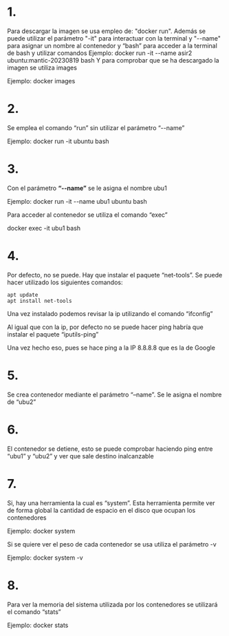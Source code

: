 # 1.

Para descargar la imagen se usa empleo de: "docker run". Además se puede utilizar el parámetro "-it" para interactuar con la terminal y "--name" para asignar un nombre al contenedor y “bash” para acceder a la terminal de bash y utilizar comandos
Ejemplo: docker run -it --name asir2 ubuntu:mantic-20230819 bash
Y para comprobar que se ha descargado la imagen se utiliza images

Ejemplo: docker images

# 2.

Se emplea el comando “run” sin utilizar el parámetro “--name” 

Ejemplo: docker run -it ubuntu bash

# 3. 

Con el parámetro **“--name”** se le asigna el nombre ubu1

Ejemplo:  docker run -it --name ubu1 ubuntu bash

Para acceder al contenedor se utiliza el comando “exec”

docker exec -it ubu1 bash

# 4.

Por defecto, no se puede. Hay que instalar el paquete “net-tools”. Se puede hacer utilizado los siguientes comandos:

	apt update
	apt install net-tools

Una vez instalado podemos revisar la ip utilizando el comando “ifconfig”

Al igual que con la ip, por defecto no se puede hacer ping habría que instalar el paquete “iputils-ping” 

Una vez hecho eso, pues se hace ping a la IP 8.8.8.8 que es la de Google 

# 5.

Se crea contenedor mediante el parámetro “–name”. Se le asigna el nombre de “ubu2”

# 6. 
El contenedor se detiene, esto se puede comprobar haciendo ping entre “ubu1” y “ubu2” y ver que sale destino inalcanzable

# 7.

Si, hay una herramienta la cual es “system”. Esta herramienta permite ver de forma global la cantidad de espacio en el disco que ocupan los contenedores

Ejemplo: docker system

Si se quiere ver el peso de cada contenedor se usa utiliza el parámetro -v

Ejemplo: docker system -v 

# 8. 
Para ver la memoria del sistema utilizada por los contenedores se utilizará el comando “stats” 

Ejemplo: docker stats